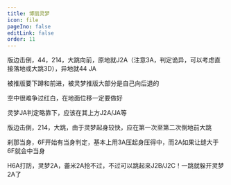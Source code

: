 ```yaml
---
title: 博丽灵梦
icon: file
pageIno: false
editLink: false
order: 11
---
```


版边击倒，44，214，大跳向前，原地就J2A（注意3A，判定诡异，可以考虑直接落地或大跳3D），异地就44 JA

被推版要下蹲和前进，被灵梦推版大部分是自己向后退的

空中很难争过红白，在地面位移一定要做好

灵梦JA判定略靠下，应该在其上方J2A/JA等

版边击倒，214，大跳，由于灵梦起身较快，应在第一次至第二次倒地前大跳

刹那当身，6F开始有当身判定，基本上用3A压起身压得中，而2A如果让缝大于6F就会中当身

H6A打防，灵梦2A，蕾米2A抢不过，不过可以跳起来J2B/J2C！一跳就躲开灵梦2A了